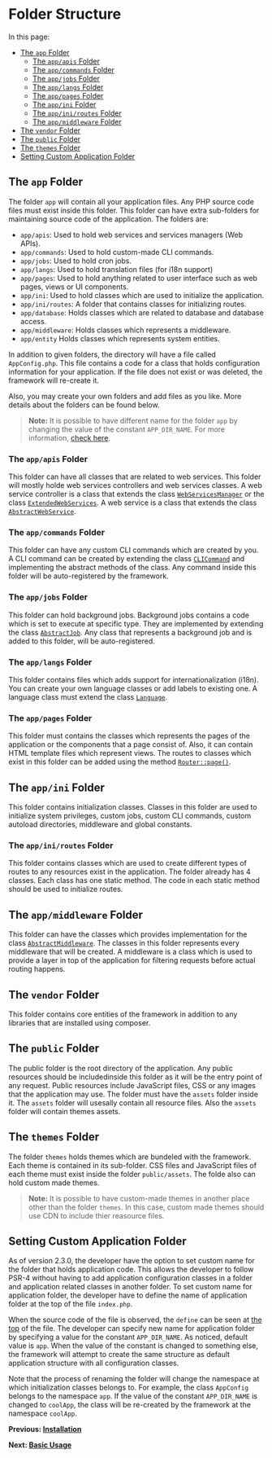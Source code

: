 # Folder Structure
<meta name="description" content="Learn about the folders at which the framework uses to keep your code and the content of each folder.">

In this page:
* [The `app` Folder](#the-app-folder)
  * [The `app/apis` Folder](#the-appapis-folder)
  * [The `app/commands` Folder](#the-appcommands-folder)
  * [The `app/jobs` Folder](#the-appjobs-folder)
  * [The `app/langs` Folder ](#the-applangs-folder)
  * [The `app/pages` Folder](#the-apppages-folder)
  * [The `app/ini` Folder](#the-appini-folder)
  * [The `app/ini/routes` Folder](#the-appiniroutes-folder)
  * [The `app/middleware` Folder](#the-appmiddleware-folder)
* [The `vendor` Folder](#the-vendor-folder)
* [The `public` Folder](#the-public-folder)
* [The `themes` Folder](#the-themes-folder)
* [Setting Custom Application Folder](#setting-custom-application-folder)

## The `app` Folder

The folder `app` will contain all your application files. Any PHP source code files must exist inside this folder. This folder can have extra sub-folders for maintaining source code of the application. The folders are:

* `app/apis`: Used to hold web services and services managers (Web APIs).
* `app/commands`: Used to hold custom-made CLI commands.
* `app/jobs`: Used to hold cron jobs.
* `app/langs`: Used to hold translation files (for i18n support)
* `app/pages`: Used to hold anything related to user interface such as web pages, views or UI components.
* `app/ini`: Used to hold classes which are used to initialize the application.
* `app/ini/routes`: A folder that contains classes for initializing routes.
* `app/database`: Holds classes which are related to database and database access.
* `app/middleware`: Holds classes which represents a middleware.
* `app/entity` Holds classes which represents system entities.

In addition to given folders, the directory will have a file called `AppConfig.php`. This file contains a code for a class that holds configuration information for your application. If the file does not exist or was deleted, the framework will re-create it.

Also, you may create your own folders and add files as you like. More details about the folders can be found below.

> <b>Note:</b> It is possible to have different name for the folder `app` by changing the value of the constant `APP_DIR_NAME`. For more information, [check here](##setting-custom-application-folder).

### The `app/apis` Folder

This folder can have all classes that are related to web services. This folder will mostly holde web services controllers and web services classes. A web service controller is a class that extends the class [`WebServicesManager`](https://webfiori.com/docs/webfiori/http/WebServicesManager) or the class [`ExtendedWebServices`](https://webfiori.com/docs/webfiori/framework/ExtendedWebServicesManager). A web service is a class that extends the class [`AbstractWebService`](https://webfiori.com/docs/webfiori/http/AbstractWebService).

### The `app/commands` Folder

This folder can have any custom CLI commands which are created by you. A CLI command can be created by extending the class [`CLICommand`](https://webfiori.com/docs/webfiori/cli/CLICommand) and implementing the abstract methods of the class. Any command inside this folder will be auto-registered by the framework.

### The `app/jobs` Folder

This folder can hold background jobs. Background jobs contains a code which is set to execute at specific type. They are implemented by extending the class [`AbstractJob`](https://webfiori.com/docs/webfiori/framework/cron/AbstractJob). Any class that represents a background job and is added to this folder, will be auto-registered.

### The `app/langs` Folder 

This folder contains files which adds support for internationalization (i18n). You can create your own language classes or add labels to existing one. A language class must extend the class [`Language`](https://webfiori.com/docs/webfiori/framework/Language).

### The `app/pages` Folder

This folder must contains the classes which represents the pages of the application or the components that a page consist of. Also, it can contain HTML template files which represent views. The routes to classes which exist in this folder can be added using the method <a  href="https://webfiori.com/docs/webfiori/framework/router/Router#page">`Router::page()`</a>.

## The `app/ini` Folder

This folder contains initialization classes. Classes in this folder are used to initialize system privileges, custom jobs, custom CLI commands, custom autoload directories, middleware and global constants.


### The `app/ini/routes` Folder

This folder contains classes which are used to create different types of routes to any resources exist in the application. The folder already has 4 classes. Each class has one static method. The code in each static method should be used to initialize routes.

## The `app/middleware` Folder

This folder can have the classes which provides implementation for the class [`AbstractMiddleware`](https://webfiori.com/docs/webfiori/framework/middleware/AbstractMiddleware). The classes in this folder represents every middleware that will be created. A middleware is a class which is used to provide a layer in top of the application for filtering requests before actual routing happens.

## The `vendor` Folder

This folder contains core entities of the framework in addition to any libraries that are installed using composer.

## The `public` Folder

The public folder is the root directory of the application. Any public resources should be includedinside this folder as it will be the entry point of any request. Public resources include JavaScript files, CSS or any images that the application may use. The folder must have the `assets` folder inside it. The `assets` folder will usesally contain all resource files. Also the `assets` folder will contain themes assets.

## The `themes` Folder
The folder `themes` holds themes which are bundeled with the framework. Each theme is contained in its sub-folder. CSS files and JavaScript files of each theme must exist inside the folder `public/assets`. The folde also can hold custom made themes.

> <b>Note:</b> It is possible to have custom-made themes in another place other than the folder `themes`. In this case, custom made themes should use CDN to include thier reasource files.

## Setting Custom Application Folder

As of version 2.3.0, the developer have the option to set custom name for the folder that holds application code. This allows the developer to follow PSR-4 without having to add application configuration classes in a folder and application related classes in another folder. To set custom name for application folder, the developer have to define the name of application folder at the top of the file `index.php`. 

When the source code of the file is observed, the `define` can be seen at [the top](https://github.com/WebFiori/app/blob/main/public/index.php#L10) of the file. The developer can specify new name for application folder by specifying a value for the constant `APP_DIR_NAME`. As noticed, default value is `app`. When the value of the constant is changed to something else, the framework will attempt to create the same structure as default application structure with all configuration classes.

Note that the process of renaming the folder will change the namespace at which initialization classes belongs to. For example, the class `AppConfig` belongs to the namespace `app`. If the value of the constant `APP_DIR_NAME` is changed to `coolApp`, the class will be re-created by the framework at the namespace `coolApp`.

**Previous: [Installation](learn/installation)**

**Next: [Basic Usage](learn/basic-usage)**
